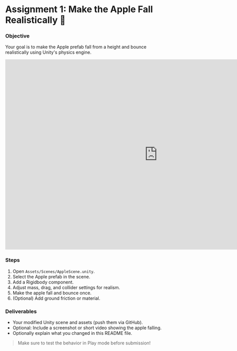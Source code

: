# Assignment 1: Make the Apple Fall Realistically 🍎

### Objective
Your goal is to make the Apple prefab fall from a height and bounce realistically using Unity's physics engine.

<iframe src=https://ParisaGhasemi.github.io/XRE-Ass1/webgl/ width="960" height="600" frameborder="0" allowfullscreen></iframe>

### Steps
1. Open `Assets/Scenes/AppleScene.unity`.
2. Select the Apple prefab in the scene.
3. Add a Rigidbody component.
4. Adjust mass, drag, and collider settings for realism.
5. Make the apple fall and bounce once.
6. (Optional) Add ground friction or material.

### Deliverables
- Your modified Unity scene and assets (push them via GitHub).
- Optional: Include a screenshot or short video showing the apple falling.
- Optionally explain what you changed in this README file.

> Make sure to test the behavior in Play mode before submission!
